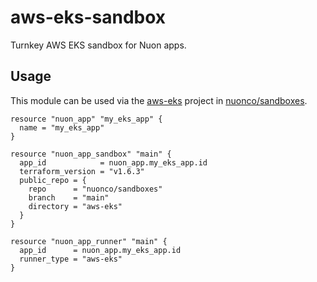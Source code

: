 # aws-eks-sandbox

Turnkey AWS EKS sandbox for Nuon apps.

## Usage

This module can be used via the [aws-eks](github.com/nuonco/sandboxes/aws-eks) project in [nuonco/sandboxes](github.com/nuonco/sandboxes).

```hcl
resource "nuon_app" "my_eks_app" {
  name = "my_eks_app"
}

resource "nuon_app_sandbox" "main" {
  app_id            = nuon_app.my_eks_app.id
  terraform_version = "v1.6.3"
  public_repo = {
    repo      = "nuonco/sandboxes"
    branch    = "main"
    directory = "aws-eks"
  }
}

resource "nuon_app_runner" "main" {
  app_id      = nuon_app.my_eks_app.id
  runner_type = "aws-eks"
}
```
